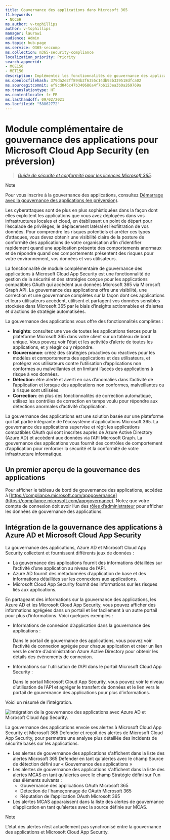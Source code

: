 ```yaml
---
title: Gouvernance des applications dans Microsoft 365
f1.keywords:
- NOCSH
ms.author: v-tophillips
author: v-tophillips
manager: laurawi
audience: Admin
ms.topic: hub-page
ms.service: O365-seccomp
ms.collection: m365-security-compliance
localization_priority: Priority
search.appverid:
- MOE150
- MET150
description: Implémentez les fonctionnalités de gouvernance des applications Microsoft pour régir vos applications.
ms.openlocfilehash: 379da2e2ff894b2f6355c14db93b339518dfca02
ms.sourcegitcommit: ef9cd046c47b340686a4f7bb123ea3b0a269769a
ms.translationtype: HT
ms.contentlocale: fr-FR
ms.lasthandoff: 09/02/2021
ms.locfileid: "58862772"
---
```

# <a name="app-governance-add-on-to-microsoft-cloud-app-security-in-preview"></a>Module complémentaire de gouvernance des applications pour Microsoft Cloud App Security (en préversion)

>*[Guide de sécurité et conformité pour les licences Microsoft 365](https://aka.ms/ComplianceSD).*

> [!NOTE]
> Pour vous inscrire à la gouvernance des applications, consultez [Démarrage avec la gouvernance des applications (en préversion)](app-governance-get-started.md).

Les cyberattaques sont de plus en plus sophistiquées dans la façon dont elles exploitent les applications que vous avez déployées dans vos infrastructures locales et cloud, en établissant un point de départ pour l’escalade de privilèges, le déplacement latéral et l’exfiltration de vos données. Pour comprendre les risques potentiels et arrêter ces types d’attaques, vous devez obtenir une visibilité claire de la posture de conformité des applications de votre organisation afin d’identifier rapidement quand une application présente des comportements anormaux et de répondre quand ces comportements présentent des risques pour votre environnement, vos données et vos utilisateurs.

La fonctionnalité de module complémentaire de gouvernance des applications à Microsoft Cloud App Security est une fonctionnalité de gestion de la sécurité et des stratégies conçue pour les applications compatibles OAuth qui accèdent aux données Microsoft 365 via Microsoft Graph API. La gouvernance des applications offre une visibilité, une correction et une gouvernance complètes sur la façon dont ces applications et leurs utilisateurs accèdent, utilisent et partagent vos données sensibles stockées dans Microsoft 365 par le biais d’insights actionnables et d’alertes et d’actions de stratégie automatisées.

<!--
The scale of ongoing cybersecurity incidents affecting large enterprises and smaller businesses highlights the dangers of supply chain attacks and the need to strengthen the security and compliance posture of every organization. Accelerated cloud adoption with Microsoft 365 and its rich application ecosystem are constantly growing. Attackers are gaining organizational footholds through applications because:

- Users are typically unaware of the risks when consenting to the use of applications. 
- App developers and independent software vendors (ISVs) do not yet have Security Development Lifecycle (SDL) best practices in place to address attacker techniques.
-->

La gouvernance des applications vous offre des fonctionnalités complètes :

- **Insights**: consultez une vue de toutes les applications tierces pour la plateforme Microsoft 365 dans votre client sur un tableau de bord unique. Vous pouvez voir l’état et les activités d’alerte de toutes les applications, et y réagir ou y répondre.
- **Gouvernance**: créez des stratégies proactives ou réactives pour les modèles et comportements des applications et des utilisateurs, et protégez vos utilisateurs contre l’utilisation d’applications non conformes ou malveillantes et en limitant l’accès des applications à risque à vos données.
- **Détection**: être alerté et averti en cas d’anomalies dans l’activité de l’application et lorsque des applications non conformes, malveillantes ou à risque sont utilisées.
- **Correction**: en plus des fonctionnalités de correction automatique, utilisez les contrôles de correction en temps voulu pour répondre aux détections anormales d’activité d’application.

La gouvernance des applications est une solution basée sur une plateforme qui fait partie intégrante de l’écosystème d’applications Microsoft 365. La gouvernance des applications supervise et régit les applications compatibles OAuth qui sont inscrites auprès de Azure Active Directory (Azure AD) et accèdent aux données via l’API Microsoft Graph. La gouvernance des applications vous fournit des contrôles de comportement d’application pour renforcer la sécurité et la conformité de votre infrastructure informatique.

## <a name="a-first-glimpse-at-app-governance"></a>Un premier aperçu de la gouvernance des applications

Pour afficher le tableau de bord de gouvernance des applications, accédez à [https://compliance.microsoft.com/appgovernance](https://compliance.microsoft.com/appgovernance). Notez que votre compte de connexion doit avoir l’un des [rôles d’administrateur](app-governance-get-started.md#administrator-roles) pour afficher les données de gouvernance des applications.

## <a name="app-governance-integration-with-azure-ad-and-microsoft-cloud-app-security"></a>Intégration de la gouvernance des applications à Azure AD et Microsoft Cloud App Security

La gouvernance des applications, Azure AD et Microsoft Cloud App Security collectent et fournissent différents jeux de données :

- La gouvernance des applications fournit des informations détaillées sur l’activité d’une application au niveau de l’API.
- Azure AD fournit des métadonnées d’application de base et des informations détaillées sur les connexions aux applications.
- Microsoft Cloud App Security fournit des informations sur les risques liés aux applications.

En partageant des informations sur la gouvernance des applications, les Azure AD et les Microsoft Cloud App Security, vous pouvez afficher des informations agrégées dans un portail et lier facilement à un autre portail pour plus d’informations. Voici quelques exemples :

- Informations de connexion d’application dans la gouvernance des applications :

  Dans le portail de gouvernance des applications, vous pouvez voir l’activité de connexion agrégée pour chaque application et créer un lien vers le centre d’administration Azure Active Directory pour obtenir les détails des événements de connexion.

<!--
- App API usage information in the Azure Active Directory admin center:

  From the Azure Active Directory admin center, you can see the aggregated app usage information and link to the app governance portal for the details of app usage.
-->
- Informations sur l’utilisation de l’API dans le portail Microsoft Cloud App Security :

  Dans le portail Microsoft Cloud App Security, vous pouvez voir le niveau d’utilisation de l’API et agréger le transfert de données et le lien vers le portail de gouvernance des applications pour plus d’informations.

Voici un résumé de l’intégration.

![Intégration de la gouvernance des applications avec Azure AD et Microsoft Cloud App Security.](..\media\manage-app-protection-governance\mapg-integration.png)

La gouvernance des applications envoie ses alertes à Microsoft Cloud App Security et Microsoft 365 Defender et reçoit des alertes de Microsoft Cloud App Security, pour permettre une analyse plus détaillée des incidents de sécurité basés sur les applications.
- Les alertes de gouvernance des applications s'affichent dans la liste des alertes Microsoft 365 Defender en tant qu'alertes avec le champ Source de détection défini sur « Gouvernance des applications »
- Les alertes de gouvernance des applications s'affichent dans la liste des alertes MCAS en tant qu'alertes avec le champ Stratégie défini sur l'un des éléments suivants :
  - Gouvernance des applications OAuth Microsoft 365
  - Détection de l'hameçonnage de OAuth Microsoft 365
  - Réputation de l’application OAuth Microsoft 365
- Les alertes MCAS apparaissent dans la liste des alertes de gouvernance d’application en tant qu’alertes avec la source définie sur MCAS.

> [!NOTE]
> L’état des alertes n’est actuellement pas synchronisé entre la gouvernance des applications et Microsoft Cloud App Security.
